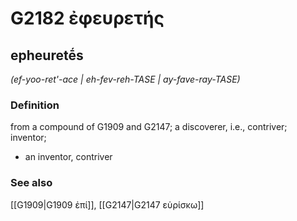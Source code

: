 # G2182 ἐφευρετής

## epheuretḗs

_(ef-yoo-ret'-ace | eh-fev-reh-TASE | ay-fave-ray-TASE)_

### Definition

from a compound of G1909 and G2147; a discoverer, i.e., contriver; inventor; 

- an inventor, contriver

### See also

[[G1909|G1909 ἐπί]], [[G2147|G2147 εὑρίσκω]]
